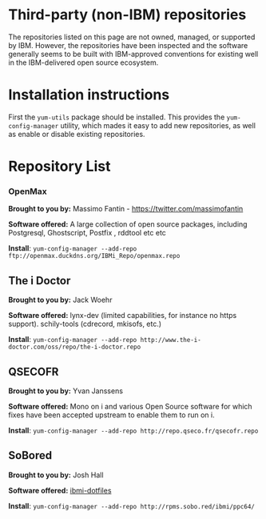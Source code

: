 # Third-party (non-IBM) repositories

The repositories listed on this page are not owned, managed, or supported by
IBM. However, the repositories have been inspected and the software
generally seems to be built with IBM-approved conventions for existing well in
the IBM-delivered open source ecosystem. 

# Installation instructions

First the `yum-utils` package should be installed. This provides the
`yum-config-manager` utility, which mades it easy to add new repositories, as
well as enable or disable existing repositories.

# Repository List

### OpenMax

**Brought to you by:** Massimo Fantin -  https://twitter.com/massimofantin

**Software offered:** A large collection of open source packages, including Postgresql, Ghostscript, Postfix , rddtool etc etc

**Install**: `yum-config-manager --add-repo ftp://openmax.duckdns.org/IBMi_Repo/openmax.repo`


## The i Doctor
**Brought to you by:** Jack Woehr

**Software offered:** lynx-dev (limited capabilities, for instance no https support). schily-tools (cdrecord, mkisofs, etc.)

**Install**: `yum-config-manager --add-repo http://www.the-i-doctor.com/oss/repo/the-i-doctor.repo`
 

## QSECOFR
**Brought to you by:** Yvan Janssens

**Software offered:** Mono on i and various Open Source software for which fixes have been accepted upstream to enable them to run on i.

**Install**: `yum-config-manager --add-repo http://repo.qseco.fr/qsecofr.repo`


## SoBored
**Brought to you by:** Josh Hall

**Software offered:** [ibmi-dotfiles](https://github.com/jbh/ibmi-dotfiles)

**Install**: `yum-config-manager --add-repo http://rpms.sobo.red/ibmi/ppc64/`
